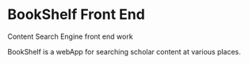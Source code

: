 # BookShelf Front End
Content Search Engine front end work

BookShelf is a webApp for searching scholar content at various places.
